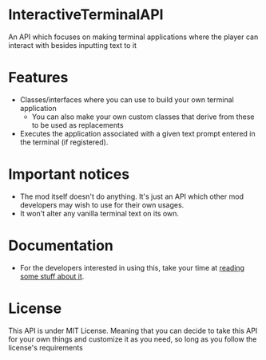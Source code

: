 # InteractiveTerminalAPI
An API which focuses on making terminal applications where the player can interact with besides inputting text to it

# Features
- Classes/interfaces where you can use to build your own terminal application
	- You can also make your own custom classes that derive from these to be used as replacements
- Executes the application associated with a given text prompt entered in the terminal (if registered).

# Important notices
- The mod itself doesn't do anything. It's just an API which other mod developers may wish to use for their own usages.
- It won't alter any vanilla terminal text on its own.

# Documentation
- For the developers interested in using this, take your time at [reading some stuff about it](https://github.com/WhiteSpike/InteractiveTerminalAPI/wiki/Classes).

# License
This API is under MIT License. Meaning that you can decide to take this API for your own things and customize it as you need, so long as you follow the license's requirements